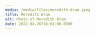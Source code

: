```yaml
---
media: /media/files/meredith-drum.jpeg
title: Meredith Drum
alt: Photo of Meredith Drum
date: 2022-04-26T16:01:00-0500
---
```

